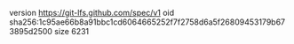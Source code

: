 version https://git-lfs.github.com/spec/v1
oid sha256:1c95ae66b8a91bbc1cd6064665252f7f2758d6a5f26809453179b673895d2500
size 6231
